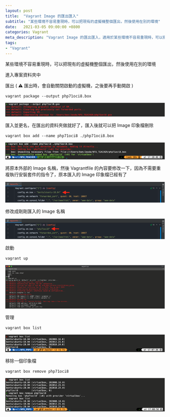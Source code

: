 ```yaml
---
layout: post
title:  "Vagrant Image 的匯出匯入"
subtitle: "某些環境不容易重現時，可以把現有的虛擬機整個匯出，然後使用在別的環境"
date:   2021-03-05 09:00:00 +0800
categories: Vagrant
meta_description: "Vagrant Image 的匯出匯入，適用於某些環境不容易重現時，可以把現有的虛擬機整個匯出，然後使用在別的環境"
tags:
- "Vagrant"
---
```


某些環境不容易重現時，可以把現有的虛擬機整個匯出，然後使用在別的環境

進入專案資料夾中

匯出 ( ⚠️ 匯出時，會自動關閉啟動的虛擬機，之後要再手動開啟 )

`vagrant package --output php71oci8.box`

![](/images/medium/1__gcLKxw__PbLYJgZw2ylzErQ.png)

匯入並更名，在匯出的資料夾做就好了，匯入後就可以把 Image 印象檔刪除

`vagrant box add --name php71oci8 ./php71oci8.box`

![](/images/medium/1__g6JNgfHgbOSib9htwI2emQ.png)

將原本外部的 Image 名稱，然後 Vagrantfile 的內容要修改一下，因為不需要重複執行安裝套件的指令了，原本匯入的 Image 印象檔已經有了

![](/images/medium/1__aIM9Qnqa6JN4Bfqdo56Obw.png)

修改成剛剛匯入的 Image 名稱

![](/images/medium/1__VmpY__tjF6zlaRzyZhafUDA.png)

啟動

`vagrant up`

![](/images/medium/1__dObmwIhXk1E__Ia__Ckc4hPA.png)

管理

`vagrant box list`

![](/images/medium/1__AnvYlkYjl0kUz__rghAd__ng.png)

移除一個印象檔

`vagrant box remove php71oci8`

![](/images/medium/1__bTCgT86O2rbzTOu__H2nn3A.png)